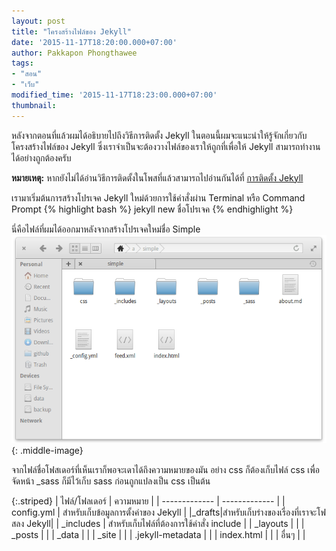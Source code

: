 ```yaml
---
layout: post
title: "โครงสร้างไฟล์ของ Jekyll"
date: '2015-11-17T18:20:00.000+07:00'
author: Pakkapon Phongthawee
tags:
- "สอน"
- "เว็บ"
modified_time: '2015-11-17T18:23:00.000+07:00'
thumbnail:
---
```

หลังจากตอนที่แล้วผมได้อธิบายไปถึงวิธีการติดตั้ง Jekyll ในตอนนี้ผมจะแนะนำให้รู้จักเกี่ยวกับโครงสร้างไฟล์ของ Jekyll ซึ่งเราจำเป็นจะต้องวางไฟล์ของเราให้ถูกที่เพื่อให้ Jekyll สามารถทำงานได้อย่างถูกต้องครับ

**หมายเหตุ:** หากยังไม่ได้อ่านวิธีการติดตั้งในโพสที่แล้วสามารถไปอ่านกันได้ที่ [การติดตั้ง Jekyll](https://www.pureapp.in.th/2015/07/jekyll-prepare.html)

เรามาเริ่มต้นการสร้างโปรเจค Jekyll ใหม่ด้วยการใช้คำสั่งผ่าน Terminal หรือ Command Prompt
{% highlight bash %}
jekyll new ชื่อโปรเจค
{% endhighlight %}

นี่คือไฟล์ที่ผมได้ออกมาหลังจากสร้างโปรเจคใหม่ชื่อ Simple
![](/assets/images/post/jekyll-file-structure/empty-project.png){: .middle-image}

จากไฟล์ชื่อโฟสเดอร์ที่เห็นเราก็พอจะเดาได้ถึงความหมายของมัน อย่าง css ก็ต้องเก็บไฟล์ css เพื่อจัดหน้า \_sass ก็มีไว้เก็บ sass ก่อนถูกแปลงเป็น css เป็นต้น

{:.striped}
| ไฟล์/โฟลเดอร์    | ความหมาย     |
| ------------- | ------------- |
| config.yml | สำหรับเก็บข้อมูลการตั้งค่าของ Jekyll |
|_drafts|สำหรับเก็บร่างของเรื่องที่เราจะโฟสลง Jekyll|
| _includes | สำหรับเก็บไฟล์ที่ต้องการใช้คำสั่ง include |
| _layouts | |
| _posts | |
| _data | |
| _site | |
| .jekyll-metadata | |
| index.html | |
| อื่นๆ  | |
